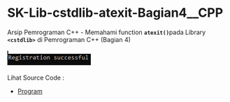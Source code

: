 # SK-Lib-cstdlib-atexit-Bagian4__CPP
Arsip Pemrograman C++ - Memahami function <code><b>atexit()</b></code>pada Library <code><b>&lt;cstdlib></b></code> di Pemrograman C++ (Bagian 4)<br><br>
<img src="https://github.com/RizkyKhapidsyah/SK-Lib-cstdlib-atexit-Bagian4__CPP/blob/master/SK-Lib-cstdlib-atexit-Bagian4__CPP/x64/result/001.PNG"><br><br>
Lihat Source Code : <br>
- <a href="https://github.com/RizkyKhapidsyah/SK-Lib-cstdlib-atexit-Bagian4__CPP/blob/master/SK-Lib-cstdlib-atexit-Bagian4__CPP/Source.cpp">Program</a>
